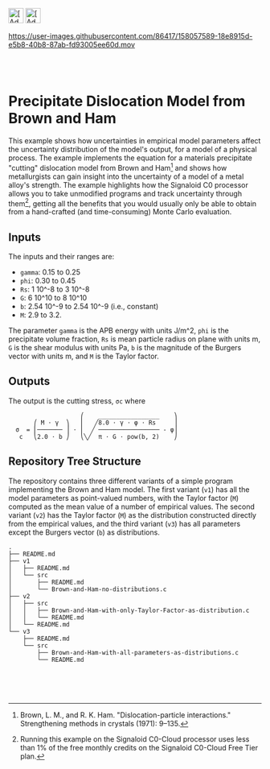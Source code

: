 [<img src="https://assets.signaloid.io/add-to-signaloid-cloud-logo-dark-v6.png#gh-dark-mode-only" alt="[Add to signaloid.io]" height="30">](https://signaloid.io/repositories?connect=https://github.com/signaloid/Signaloid-Demo-Metallurgy-BrownHamModel#gh-dark-mode-only)
[<img src="https://assets.signaloid.io/add-to-signaloid-cloud-logo-light-v6.png#gh-light-mode-only" alt="[Add to signaloid.io]" height="30">](https://signaloid.io/repositories?connect=https://github.com/signaloid/Signaloid-Demo-Metallurgy-BrownHamModel#gh-light-mode-only)

https://user-images.githubusercontent.com/86417/158057589-18e8915d-e5b8-40b8-87ab-fd93005ee60d.mov

<br/>
<br/>

# Precipitate Dislocation Model from Brown and Ham
This example shows how uncertainties in empirical model parameters affect the uncertainty distribution of the model's output, for a model of a physical process. The example implements the equation for a materials precipitate "cutting" dislocation model from Brown and Ham[^0] and shows how metallurgists can gain insight into the uncertainty of a model of a metal alloy's strength. The example highlights how the Signaloid C0 processor allows you to take unmodified programs and track uncertainty through them[^1], getting all the benefits that you would usually only be able to obtain from a hand-crafted (and time-consuming) Monte Carlo evaluation.

## Inputs
The inputs and their ranges are:
-	`gamma`:	0.15 to 0.25
-	`phi`:		0.30 to 0.45
-	`Rs`:		1 10^-8 to 3 10^-8
-	`G`:		6 10^10 to 8 10^10
-	`b`:		2.54 10^-9 to 2.54 10^-9 (i.e., constant)
-	`M`:		2.9 to 3.2.

The parameter `gamma` is the APB energy with units J/m^2, `phi` is the precipitate volume fraction, `Rs` is mean particle radius on plane with units m, `G` is the shear modulus with units Pa, `b` is the magnitude of the Burgers vector with units m, and `M` is the Taylor factor.

## Outputs
The output is the cutting stress, `σc` where
```
                    ⎛    _________________    ⎞
       ⎛ M ⋅ γ  ⎞   ⎜   ╱8.0 ⋅ γ ⋅ φ ⋅ Rs     ⎟
  σ  = ⎜─────── ⎟ ⋅ ⎜  ╱ ───────────────── - φ⎟
   c   ⎝2.0 ⋅ b ⎠   ⎝╲╱  π ⋅ G ⋅ pow(b, 2)    ⎠
```

## Repository Tree Structure
The repository contains three different variants of a simple program implementing the Brown and Ham model. The first variant (`v1`) has all the model parameters as point-valued numbers, with the Taylor factor (`M`) computed as the mean value of a number of empirical values. The second variant (`v2`) has the Taylor factor (`M`) as the distribution constructed directly from the empirical values, and the third variant (`v3`) has all parameters except the Burgers vector (`b`) as distributions.

```
.
├── README.md
├── v1
│   ├── README.md
│   └── src
│       ├── README.md
│       └── Brown-and-Ham-no-distributions.c
├── v2
│   ├── src
│   │   ├── Brown-and-Ham-with-only-Taylor-Factor-as-distribution.c
│   │   └── README.md
│   └── README.md
└── v3
    ├── README.md
    └── src
        ├── Brown-and-Ham-with-all-parameters-as-distributions.c
        └── README.md
```


<br/>
<br/>
<br/>

[^0]: Brown, L. M., and R. K. Ham. "Dislocation-particle interactions." Strengthening methods in crystals (1971): 9–135.
[^1]: Running this example on the Signaloid C0-Cloud processor uses less than 1% of the free monthly credits on the Signaloid C0-Cloud Free Tier plan.
